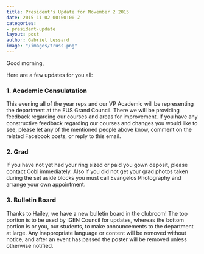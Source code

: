 ```yaml
---
title: President's Update for November 2 2015
date: 2015-11-02 00:00:00 Z
categories:
- president-update
layout: post
author: Gabriel Lessard
image: "/images/truss.png"
---
```


Good morning,

Here are a few updates for you all:

### 1. Academic Consulatation

This evening all of the year reps and our VP Academic will be representing the department at the EUS Grand Council. There we will be providing feedback regarding our courses and areas for improvement. If you have any constructive feedback regarding our courses and changes you would like to see, please let any of the mentioned people above know, comment on the related Facebook posts, or reply to this email.

### 2. Grad

If you have not yet had your ring sized or paid you gown deposit, please contact Cobi immediately. Also if you did not get your grad photos taken during the set aside blocks you must call Evangelos Photography and arrange your own appointment.

### 3. Bulletin Board

Thanks to Hailey, we have a new bulletin board in the clubroom! The top portion is to be used by IGEN Council for updates, whereas the bottom portion is or you, our students, to make announcements to the department at large. Any inappropriate language or content  will be removed without notice, and after an event has passed the poster will be removed unless otherwise notified. 
